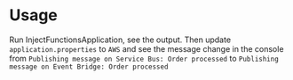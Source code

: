 # Usage

Run InjectFunctionsApplication, see the output. Then update `application.properties` to `AWS` and see the message change in the console from `Publishing message on Service Bus: Order processed` to `Publishing message on Event Bridge: Order processed`
